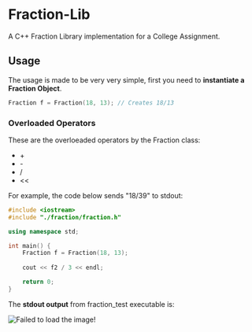 # Fraction-Lib
A C++ Fraction Library implementation for a College Assignment.

## Usage
The usage is made to be very very simple, first you need to **instantiate a Fraction Object**.
```c++
Fraction f = Fraction(18, 13); // Creates 18/13
```

### Overloaded Operators
These are the overloeaded operators by the Fraction class:
* \+
* \-
* \/
* \<\<

For example, the code below sends "18/39" to stdout:
```c++
#include <iostream>
#include "./fraction/fraction.h"

using namespace std;

int main() {
    Fraction f = Fraction(18, 13);
    
    cout << f2 / 3 << endl;

    return 0;
}
```

The **stdout output** from fraction_test executable is:

![Failed to load the image!](https://i.imgur.com/7pnoWQS.png "STDOUT")
